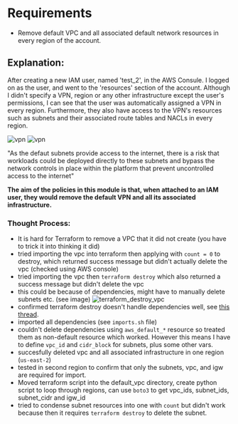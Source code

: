 # Requirements
- Remove default VPC and all associated default network resources in every region of the account. 

## Explanation:
After creating a new IAM user, named 'test_2', in the AWS Consule. I logged on as the user, and went to the 'resources' section of the account. Although I didn't specify a VPN, region or any other infrastructure except the user's permissions, I can see that the user was automatically assigned a VPN in every region. Furthermore, they also have access to the VPN's resources such as subnets and their associated route tables and NACLs in every region.


![vpn](./../../images/vpc_before_2)
![vpn](./../../images/vpc_before_3)


"As the defaut subnets provide access to the internet, there is a risk that workloads could be deployed directly to these subnets and bypass the network controls in place within the platform that prevent uncontrolled access to the internet" 

**The aim of the policies in this module is that, when attached to an IAM user, they would remove the default VPN and all its associated infrastructure.**

### Thought Process:
- It is hard for Terraform to remove a VPC that it did not create (you have to trick it into thinking it did)
- tried importing the vpc into terraform then applying with `count = 0` to destroy, which returned success message but didn't actually delete the vpc (checked using AWS console)
- tried importing the vpc then `terraform destroy` which also returned a success message but didn't delete the vpc 
- this could be because of dependencies, might have to manually delete subnets etc. (see image)
![terraform_destroy_vpc](./images/destroy_vpc)
- confirmed terraform destroy doesn't handle dependencies well, see [this thread](https://github.com/hashicorp/terraform-provider-aws/issues/2445).
- imported all dependencies (see `imports.sh` file)
- couldn't delete dependencies using `aws_default_*` resource so treated them as non-default resource which worked. However this means I have to define `vpc_id` and `cidr_block` for subnets, plus some other vars. 
- succesfully deleted vpc and all associated infrastructure in one region (`us-east-2`)
- tested in second region to confirm that only the subnets, vpc, and igw are required for import. 
- Moved terraform script into the default_vpc directory, create python script to loop through regions, can use `boto3` to get vpc_ids, subnet_ids, subnet_cidr and igw_id
- tried to condense subnet resources into one with `count` but didn't work because then it requires `terraform destroy` to delete the subnet. 